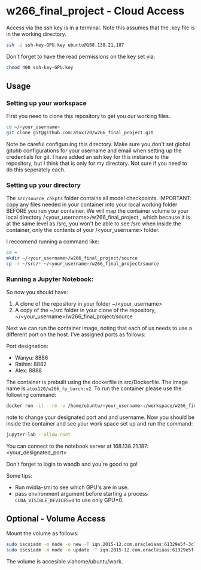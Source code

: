 # w266_final_project - Cloud Access

Access via the ssh key is in a terminal. Note this assumes that the .key file is in the working directory. 

```bash
ssh -i ssh-key-GPU.key ubuntu@168.138.21.187
```

Don't forget to have the read permissions on the key set via:

```bash
chmod 400 ssh-key-GPU.key
```

## Usage

### Setting up your workspace

First you need to clone this repository to get you our working files.
```bash
cd ~/<your_username>
git clone git@github.com:atox120/w266_final_project.git
```
Note be careful configuruing this directory. Make sure you don't set global gituhb configurations for your username and email when setting up the credentials for git. I have added an ssh key for this instance to the repository, but I think that is only for my directory. Not sure if you need to do this seperately each. 

### Setting up your directory

The `src/source_chkpts` folder contains all model checkpoints. IMPORTANT: copy any files needed in your container into your local working folder BEFORE you run your container. We will map the container volume to your local directory /<your_username>/w266_final_project , which because it is at the same level as /src, you won't be able to see /src when inside the container, only the contents of your /<your_username> folder.
  
I reccomend running a command like:
  
```bash
cd ~
mkdir ~/<your_username>/w266_final_project/source
cp -r ~/src/* ~/<your_username>/w266_final_project/source
```

### Running a Jupyter Notebook:

So now you should have:

1. A clone of the repository in your folder ~/<your_username>
2. A copy of the ~/src folder in your clone of the repository, ~/<your_username>/w266_final_project/source

Next we can run the container image, noting that each of us needs to use a different port on the host. I've assigned ports as follows:

Port designation:

- Wanyu: 8886
- Rathin: 8882
- Alex: 8888

The container is prebuilt using the dockerfile in src/Dockerfile. The image name is `atox120/w266_fp_torch:v2`. To run the container please use the following command:

```bash
docker run -it --rm -v /home/ubuntu/<your_username>:/workspace/w266_final_project -p <your_designated_port>:8888 --gpus=all atox120/w266_fp_torch:v2
```
note to change your designated port and and username. Now you should be inside the container and see your work space set up and run the command:

```bash
jupyter-lab --allow-root
```
You can connect to the notebook server at 168.138.21.187:<your_designated_port>

Don't forget to login to wandb and you're good to go! 

Some tips:

- Run nvidia-smi to see which GPU's are in use. 
- pass environment argument before starting a process `CUDA_VISIBLE_DEVICES=0` to use only GPU=0.


## Optional - Volume Access

Mount the volume as follows:
```bash
sudo iscsiadm -m node -o new -T iqn.2015-12.com.oracleiaas:61329e5f-3c77-44e8-a9b0-bbb5531217f4 -p 169.254.2.2:3260
sudo iscsiadm -m node -o update -T iqn.2015-12.com.oracleiaas:61329e5f-3c77-44e8-a9b0-bbb5531217f4 -n 
```

The volume is accesible viahome/ubuntu/work.
